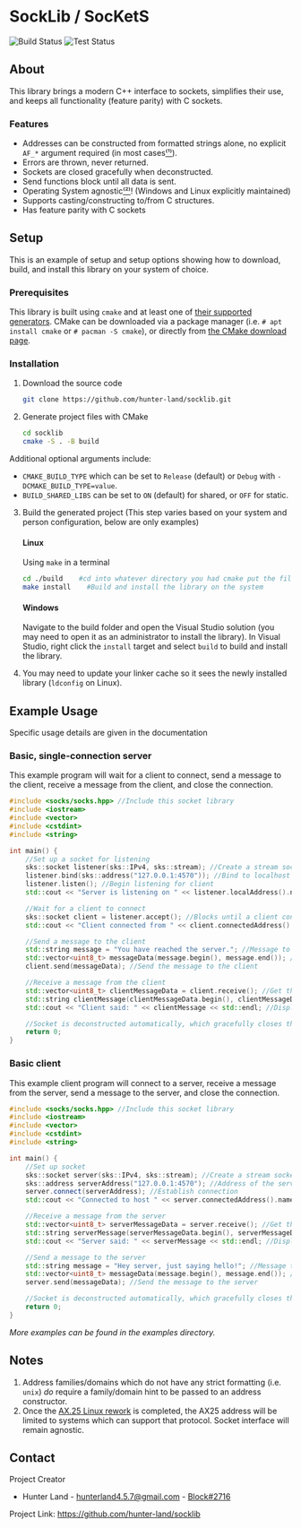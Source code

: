 # SockLib / SocKetS

![Build Status](https://github.com/hunter-land/socklib/workflows/Build/badge.svg) ![Test Status](https://github.com/hunter-land/socklib/workflows/Test/badge.svg)

## About
This library brings a modern C++ interface to sockets, simplifies their use, and keeps all functionality (feature parity) with C sockets.

### Features
- Addresses can be constructed from formatted strings alone, no explicit `AF_*` argument required (in most cases[⁽¹⁾](#notes)).
- Errors are thrown, never returned.
- Sockets are closed gracefully when deconstructed.
- Send functions block until all data is sent.
- Operating System agnostic[⁽²⁾](#notes)! (Windows and Linux explicitly maintained)
- Supports casting/constructing to/from C structures.
- Has feature parity with C sockets

## Setup
This is an example of setup and setup options showing how to download, build, and install this library on your system of choice.

### Prerequisites
This library is built using `cmake` and at least one of [their supported generators](https://cmake.org/cmake/help/latest/manual/cmake-generators.7.html#cmake-generators). CMake can be downloaded via a package manager (i.e. `# apt install cmake` or `# pacman -S cmake`), or directly from [the CMake download page](https://cmake.org/download/).

### Installation

1. Download the source code
    ```bash
    git clone https://github.com/hunter-land/socklib.git
    ```

2. Generate project files with CMake
    ```bash
    cd socklib
    cmake -S . -B build
    ```
Additional optional arguments include:
- `CMAKE_BUILD_TYPE` which can be set to `Release` (default) or `Debug` with `-DCMAKE_BUILD_TYPE=value`.
- `BUILD_SHARED_LIBS` can be set to `ON` (default) for shared, or `OFF` for static.

3. Build the generated project (This step varies based on your system and person configuration, below are only examples)
	#### Linux
	Using `make` in a terminal
	```bash
	cd ./build    #cd into whatever directory you had cmake put the files
	make install    #Build and install the library on the system
	```
	#### Windows
	Navigate to the build folder and open the Visual Studio solution (you may need to open it as an administrator to install the library).
	In Visual Studio, right click the `install` target and select `build` to build and install the library.

4. You may need to update your linker cache so it sees the newly installed library (`ldconfig` on Linux).

## Example Usage
Specific usage details are given in the documentation

### Basic, single-connection server
This example program will wait for a client to connect, send a message to the client, receive a message from the client, and close the connection.
```cpp
#include <socks/socks.hpp> //Include this socket library
#include <iostream>
#include <vector>
#include <cstdint>
#include <string>

int main() {
	//Set up a socket for listening
	sks::socket listener(sks::IPv4, sks::stream); //Create a stream socket in the IPv4 domain (TCP)
	listener.bind(sks::address("127.0.0.1:4570")); //Bind to localhost on port 4570
	listener.listen(); //Begin listening for client
	std::cout << "Server is listening on " << listener.localAddress().name() << std::endl;

	//Wait for a client to connect
	sks::socket client = listener.accept(); //Blocks until a client connects
	std::cout << "Client connected from " << client.connectedAddress().name() << std::endl;

	//Send a message to the client
	std::string message = "You have reached the server."; //Message to be sent is this ASCII string
	std::vector<uint8_t> messageData(message.begin(), message.end()); //Convert string into vector of bytes
	client.send(messageData); //Send the message to the client

	//Receive a message from the client
	std::vector<uint8_t> clientMessageData = client.receive(); //Get the message as a vector of bytes
	std::string clientMessage(clientMessageData.begin(), clientMessageData.end()); //We know the message is a string so we create a string out of it
	std::cout << "Client said: " << clientMessage << std::endl; //Display the string

	//Socket is deconstructed automatically, which gracefully closes the connection for us
	return 0;
}
```

### Basic client
This example client program will connect to a server, receive a message from the server, send a message to the server, and close the connection.
```cpp
#include <socks/socks.hpp> //Include this socket library
#include <iostream>
#include <vector>
#include <cstdint>
#include <string>

int main() {
	//Set up socket
	sks::socket server(sks::IPv4, sks::stream); //Create a stream socket in the IPv4 domain (TCP)
	sks::address serverAddress("127.0.0.1:4570"); //Address of the server we will connect to
	server.connect(serverAddress); //Establish connection
	std::cout << "Connected to host " << server.connectedAddress().name() << std::endl;

	//Receive a message from the server
	std::vector<uint8_t> serverMessageData = server.receive(); //Get the message as a vector of bytes
	std::string serverMessage(serverMessageData.begin(), serverMessageData.end()); //We know the message is a string so we create a string out of it
	std::cout << "Server said: " << serverMessage << std::endl; //Display the string

	//Send a message to the server
	std::string message = "Hey server, just saying hello!"; //Message to be sent is this ASCII string
	std::vector<uint8_t> messageData(message.begin(), message.end()); //Convert string into vector of bytes
	server.send(messageData); //Send the message to the server

	//Socket is deconstructed automatically, which gracefully closes the connection for us
	return 0;
}
```
*More examples can be found in the examples directory.*

## Notes
1. Address families/domains which do not have any strict formatting (i.e. `unix`) *do* require a family/domain hint to be passed to an address constructor.
2. Once the [AX.25 Linux rework](https://www.ampr.org/grants/grant-fixing-the-linux-kernel-ax-25/) is completed, the AX25 address will be limited to systems which can support that protocol. Socket interface will remain agnostic.

## Contact
Project Creator
- Hunter Land - [hunterland4.5.7@gmail.com](mailto:hunterland4.5.7@gmail.com) - [Block#2716](https://discordapp.com/users/201452615890894848)

Project Link: https://github.com/hunter-land/socklib
